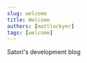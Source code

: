 ```yaml
---
slug: welcome
title: Welcome
authors: [mattlockyer]
tags: [welcome]
---
```


Satori's development blog

